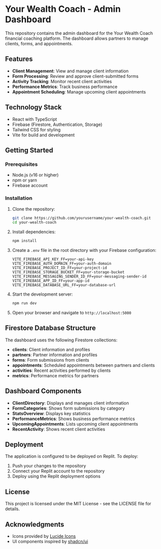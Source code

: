 # Your Wealth Coach - Admin Dashboard

This repository contains the admin dashboard for the Your Wealth Coach financial coaching platform. The dashboard allows partners to manage clients, forms, and appointments.

## Features

- **Client Management**: View and manage client information
- **Form Processing**: Review and approve client-submitted forms
- **Activity Tracking**: Monitor recent client activities
- **Performance Metrics**: Track business performance
- **Appointment Scheduling**: Manage upcoming client appointments

## Technology Stack

- React with TypeScript
- Firebase (Firestore, Authentication, Storage)
- Tailwind CSS for styling
- Vite for build and development

## Getting Started

### Prerequisites

- Node.js (v16 or higher)
- npm or yarn
- Firebase account

### Installation

1. Clone the repository:
   ```bash
   git clone https://github.com/yourusername/your-wealth-coach.git
   cd your-wealth-coach
   ```

2. Install dependencies:
   ```bash
   npm install
   ```

3. Create a `.env` file in the root directory with your Firebase configuration:
   ```
   VITE_FIREBASE_API_KEY_FF=your-api-key
   VITE_FIREBASE_AUTH_DOMAIN_FF=your-auth-domain
   VITE_FIREBASE_PROJECT_ID_FF=your-project-id
   VITE_FIREBASE_STORAGE_BUCKET_FF=your-storage-bucket
   VITE_FIREBASE_MESSAGING_SENDER_ID_FF=your-messaging-sender-id
   VITE_FIREBASE_APP_ID_FF=your-app-id
   VITE_FIREBASE_DATABASE_URL_FF=your-database-url
   ```

4. Start the development server:
   ```bash
   npm run dev
   ```

5. Open your browser and navigate to `http://localhost:5000`

## Firestore Database Structure

The dashboard uses the following Firestore collections:

- **clients**: Client information and profiles
- **partners**: Partner information and profiles
- **forms**: Form submissions from clients
- **appointments**: Scheduled appointments between partners and clients
- **activities**: Recent activities performed by clients
- **metrics**: Performance metrics for partners

## Dashboard Components

- **ClientDirectory**: Displays and manages client information
- **FormCategories**: Shows form submissions by category
- **StatsOverview**: Displays key statistics
- **PerformanceMetrics**: Shows business performance metrics
- **UpcomingAppointments**: Lists upcoming client appointments
- **RecentActivity**: Shows recent client activities

## Deployment

The application is configured to be deployed on Replit. To deploy:

1. Push your changes to the repository
2. Connect your Replit account to the repository
3. Deploy using the Replit deployment options

## License

This project is licensed under the MIT License - see the LICENSE file for details.

## Acknowledgments

- Icons provided by [Lucide Icons](https://lucide.dev/)
- UI components inspired by [shadcn/ui](https://ui.shadcn.com/)

